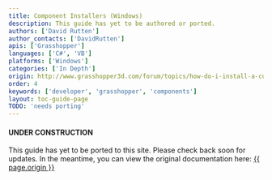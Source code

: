 ```yaml
---
title: Component Installers (Windows)
description: This guide has yet to be authored or ported.
authors: ['David Rutten']
author_contacts: ['DavidRutten']
apis: ['Grasshopper']
languages: ['C#', 'VB']
platforms: ['Windows']
categories: ['In Depth']
origin: http://www.grasshopper3d.com/forum/topics/how-do-i-install-a-custom-ghx
order: 4
keywords: ['developer', 'grasshopper', 'components']
layout: toc-guide-page
TODO: 'needs porting'
---
```


 
<div class="bs-callout bs-callout-danger">
  <h4>UNDER CONSTRUCTION</h4>
  <p>This guide has yet to be ported to this site.  Please check back soon for updates.  
  In the meantime, you can view the original documentation here:
  <a href="{{ page.origin }}">{{ page.origin }}</a></p>
</div>
